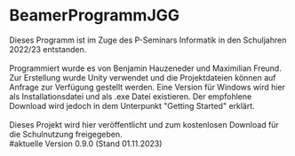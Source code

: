 # BeamerProgrammJGG
Dieses Programm ist im Zuge des P-Seminars Informatik in den Schuljahren 2022/23 entstanden.</br></br>
Programmiert wurde es von 
Benjamin Hauzeneder und Maximilian Freund. Zur Erstellung wurde Unity verwendet und die Projektdateien können auf Anfrage zur Verfügung gestellt werden. Eine Version für Windows wird hier als Installationsdatei und als .exe Datei existieren. Der empfohlene Download wird jedoch in dem Unterpunkt "Getting Started" erklärt. </br></br>
Dieses Projekt wird hier veröffentlicht und zum kostenlosen Download für die Schulnutzung freigegeben.</br>
#aktuelle Version 0.9.0 (Stand 01.11.2023)

